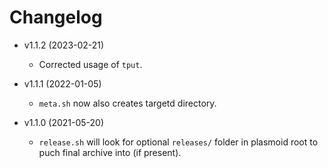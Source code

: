 # Changelog

* v1.1.2 (2023-02-21)
  * Corrected usage of `tput`.

* v1.1.1 (2022-01-05)
  * `meta.sh` now also creates targetd directory.

* v1.1.0 (2021-05-20)
  * `release.sh` will look for optional `releases/` folder in plasmoid root to puch final archive into (if present).
